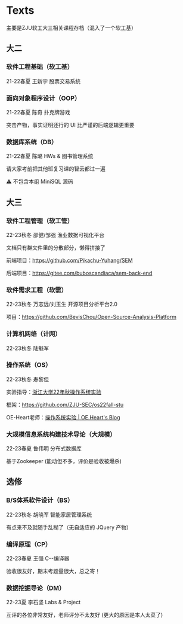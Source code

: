# Texts
主要是ZJU软工大三相关课程存档（混入了一个软工基）

## 大二

### 软件工程基础（软工基）

21-22春夏  王新宇  股票交易系统

### 面向对象程序设计（OOP）

21-22春夏  陈奇  扑克牌游戏

突击产物，事实证明还行的 UI 比严谨的后端逻辑更重要

### 数据库系统（DB）

21-22春夏  陈璐  HWs & 图书管理系统

请大家考前把其他班复习课的智云都过一遍

⚠️ 不包含本组 MiniSQL 源码

## 大三

### 软件工程管理（软工管）

22-23秋冬  邵健/邹强  渔业数据可视化平台

文档只有群文件里的分散部分，懒得拼接了

前端项目：https://github.com/Pikachu-Yuhang/SEM

后端项目：https://gitee.com/buboscandiaca/sem-back-end

### 软件需求工程（软需）

22-23秋冬  万志远/刘玉生  开源项目分析平台2.0

项目：https://github.com/BevisChou/Open-Source-Analysis-Platform

### 计算机网络（计网）

22-23秋冬  陆魁军

### 操作系统（OS）

22-23秋冬  寿黎但

实验指导：[浙江大学22年秋操作系统实验 ](https://zju-sec.github.io/os22fall-stu/)

框架：https://github.com/ZJU-SEC/os22fall-stu

OE-Heart老师：[操作系统实验 | OE.Heart's Blog ](https://oe-heart.github.io/categories/课程笔记/操作系统实验/)

### 大规模信息系统构建技术导论（大规模）

22-23春夏  鲁伟明  分布式数据库

基于Zookeeper (能动但不多，评价是验收被爆杀)

## 选修

### B/S体系软件设计（BS）

22-23秋冬  胡晓军  智能家居管理系统

有点来不及就随手乱糊了（无自适应的 JQuery 产物）

### 编译原理（CP）

22-23春夏  王强  C--编译器

验收很友好，期末考题量很大，总之寄！

### 数据挖掘导论（DM）

22-23夏  李石坚  Labs & Project

互评的各位非常友好，老师评分不太友好 (更大的原因是本人太菜了)